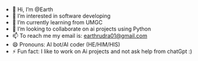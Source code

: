 - 👋 Hi, I’m @Earth
- 👀 I’m interested in software developing
- 🌱 I’m currently learning from UMGC
- 💞️ I’m looking to collaborate on ai projects using Python
- 📫 To reach me my email is: earthrudra01@gmail.com
- 😄 Pronouns: AI bot/AI coder (HE/HIM/HIS)
- ⚡ Fun fact: I like to work on Ai projects and not ask help from chatGpt :)

<!---
Earth0820/Earth0820 is a ✨ special ✨ repository because its `README.md` (this file) appears on your GitHub profile.
You can click the Preview link to take a look at your changes.
--->
